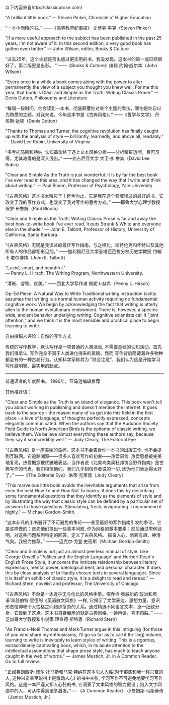 以下内容来自http://classicprose.com/


"A brilliant little book." 
— Steven Pinker, Chronicle of Higher Education

“一本小而精的书。”
——《高等教育纪事报》 史蒂芬·平克（Steven Pinker）

"If a more useful approach to the subject has been published in the past 25 years, I'm not aware of it. In this second edition, a very good book has gotten even better."
— John Wilson, editor, Books & Culture

“过去25年，这个主题是否出版过更实用的书，我没发现。这本书的第一版已经很好了，第二版更是出彩。 ”
——《Books & Culture》编辑 约翰·威尔森（John Wilson）

"Every once in a while a book comes along with the power to alter permanently the view of a subject you thought you knew well. For me this year, that book is Clear and Simple as the Truth: Writing Classic Prose." — Denis Dutton, Philosophy and Literature

“每隔一段时间，你会读到一本书，彻底颠覆你对某个主题的看法，哪怕是你自以为熟悉的主题。对我来说，今年这本书是《古典风格》。”
——《哲学与文学》 丹尼斯·达顿（Denis Dutton）

"Thanks to Thomas and Turner, the cognitive revolution has finally caught up with the analysis of style — brilliantly, learnedly, and above all, readably."
— David Lee Rubin, University of Virginia

“多亏托马斯和特纳, 认知革命终于遇上文本风格分析——分析精辟透彻，且可习得，尤其难得的是深入浅出。”
——弗吉尼亚大学 大卫·李·鲁宾（David Lee Rubin）

"Clear and Simple As the Truth is just wonderful. It is by far the best book I've ever read in this area, and it has changed the way that I write and think about writing." — Paul Bloom, Professor of Psychology, Yale University

“《古典风格》这本书太精彩了！迄今为止，它是我在这个领域读过的最好的书，它改变了我的写作方式，也改变了我对写作的思考方式。”
——耶鲁大学心理学教授 保罗·布鲁姆（Paul Bloom）

"Clear and Simple as the Truth: Writing Classic Prose is far and away the best how-to-write book I've ever read. It puts Strunk & White and everyone else in the shade." — John E. Talbott, Professor of History, University of California, Santa Barbara.

“《古典风格》无疑是我读过的最佳写作指南。与之相比，斯特伦克和怀特以及其他所有人的作品都相形见绌。”
——加利福尼亚大学圣塔芭芭拉分校历史学教授 约翰·E·塔尔博特（John E. Talbott）

"Lucid, smart, and beautiful."    
— Penny L. Hirsch, The Writing Program, Northwestern University.

“清晰、睿智、优美。”
——西北大学写作课 佩妮·L·赫希（Penny L. Hirsch）

Op-Ed Piece: A Natural Way to Write
Traditional writing instruction tacitly assumes that writing is a normal human activity requiring no fundamental cognitive work. We begin by acknowledging the fact that writing is utterly alien to the human evolutionary endowment. There is, however, a species-wide, ancient behavior underlying writing. Cognitive scientists call it "joint attention," and we think it is the most sensible and practical place to begin learning to write.


自由撰稿人评论：自然的写作方式

传统的写作教学，默认写作是一项普通的人类活动, 不需要基础的认知活动。首先我们得承认, 写作完全不同于人类进化得来的禀赋。然而,写作背后隐藏着许多物种都会有的一种古老行为。认知科学家称其为 "联合注意"，我们认为这是开始学习写作最明智、最实用的起点。

---

普通读者的年度图书。 1996年。亚马逊编辑推荐

其他推荐语：

"Clear and Simple as the Truth is an island of elegance. This book won't tell you about working in publishing and doesn't mention the Internet. It goes back to the source - the reason many of us got into this field in the first place - a love of language, of thoughts perfectly expressed, concepts elegantly communicated. When the authors say that the Audubon Society Field Guide to North American Birds is the epitome of classic writing, we believe them. We believe almost everything these authors say, because they say it so incredibly well." 
— Judy Cleary, The Editorial Eye

“《古典风格》是一座美丽的岛屿。这本书不会告诉你一本书的出版工作, 也不会提到互联网。它追踪溯源——很多人喜欢写作的初衷——热爱语言, 热爱思想被完美地复现，热爱概念被优雅地表达。当作者说《北美鸟类奥杜邦协会野外指南》是古典写作的代表，我们相信他们。我们几乎相信作者说的一切, 因为他们表达得太好了。”
——《The Editorial Eye》 朱蒂·克莱瑞（Judy Cleary）

"This marvelous little book avoids the inevitable arguments that arise from even the best How To and How Not To books. It does this by describing some fundamental questions that they identify as the elements of style and by illustrating the way that classic style can be defined by a particular set of answers to those questions. Stimulating, fresh, invigorating. I recommend it highly."
— Michael Gordon-Smith.

“这本非凡的小书避开了不可避免的争论——甚至最好的写作指南引发的争论。它是这样做的：首先他们提出一些基本问题, 作为风格的基本要素；然后通过举例证明，对这些问题系列特定的回答，定义了古典风格。
振奋人心、新颖有趣、神清气爽。我极力推荐。”
———迈克尔·戈登·史密斯（Michael Gordon-Smith）

"Clear and Simple is not just an almost peerless manual of style. Like George Orwell's 'Politics and the English Language' and Herbert Read's English Prose Style, it uncovers the intricate relationship between literary expression, mental power, ideological bent, and personal character. It does this by close analysis of brilliantly chosen texts in several languages. Since it is itself an exhibit of classic style, it is a delight to read and reread." 
— Richard Stern, novelist and professor, The University of Chicago.

“《古典风格》不单是一本近乎无与伦比的风格手册。像乔治·奥威尔的‘政治和英语’和赫伯特·里德的《英语散文风格》一样, 它揭示了文学表达、思想力量、意识形态信仰和个人性格之间错综复杂的关系。通过精选不同语言文本，逐一细致分析，它做到了这点。这本书自身展示的就是古典风格, 一读再读，喜不自胜。”
——芝加哥大学教授和小说家 理查德·斯特恩（Richard Stern）

"As Francis-Noël Thomas and Mark·Turner argue in this intriguing (for those of you who share my enthusiasms, I'll go so far as to call it thrilling) volume, learning to write is inevitably to learn styles of writing. This is a rigorous, extraordinarily captivating book, which, in its acute attention to the intellectual assumptions that shape prose style, has much to teach anyone caught in the web of words."
— James Mustich, Jr. in A Common Reader. Go to full review.

"正如弗朗西斯-诺尔·托马斯和马克·特纳在这本引人入胜(对于那些和我一样兴奋的人, 这种兴奋甚至说得上是激动人心) 的书中主张, 学习写作不可避免地要学习写作风格。这是一本严谨又扣人心弦的书, 它洞察了文本风格的智力假设；陷入文字网络中的人，可从中得到诸多启发。”
— 《A Common Reader》 小詹姆斯·马斯蒂奇（James Mustich, Jr.）



